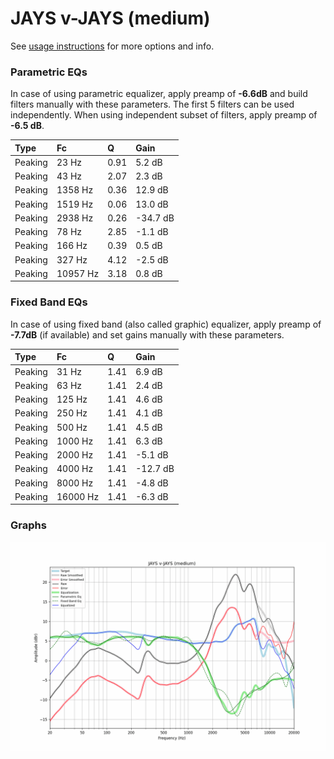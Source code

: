 # JAYS v-JAYS (medium)
See [usage instructions](https://github.com/jaakkopasanen/AutoEq#usage) for more options and info.

### Parametric EQs
In case of using parametric equalizer, apply preamp of **-6.6dB** and build filters manually
with these parameters. The first 5 filters can be used independently.
When using independent subset of filters, apply preamp of **-6.5 dB**.

| Type    | Fc       |    Q | Gain     |
|:--------|:---------|:-----|:---------|
| Peaking | 23 Hz    | 0.91 | 5.2 dB   |
| Peaking | 43 Hz    | 2.07 | 2.3 dB   |
| Peaking | 1358 Hz  | 0.36 | 12.9 dB  |
| Peaking | 1519 Hz  | 0.06 | 13.0 dB  |
| Peaking | 2938 Hz  | 0.26 | -34.7 dB |
| Peaking | 78 Hz    | 2.85 | -1.1 dB  |
| Peaking | 166 Hz   | 0.39 | 0.5 dB   |
| Peaking | 327 Hz   | 4.12 | -2.5 dB  |
| Peaking | 10957 Hz | 3.18 | 0.8 dB   |

### Fixed Band EQs
In case of using fixed band (also called graphic) equalizer, apply preamp of **-7.7dB**
(if available) and set gains manually with these parameters.

| Type    | Fc       |    Q | Gain     |
|:--------|:---------|:-----|:---------|
| Peaking | 31 Hz    | 1.41 | 6.9 dB   |
| Peaking | 63 Hz    | 1.41 | 2.4 dB   |
| Peaking | 125 Hz   | 1.41 | 4.6 dB   |
| Peaking | 250 Hz   | 1.41 | 4.1 dB   |
| Peaking | 500 Hz   | 1.41 | 4.5 dB   |
| Peaking | 1000 Hz  | 1.41 | 6.3 dB   |
| Peaking | 2000 Hz  | 1.41 | -5.1 dB  |
| Peaking | 4000 Hz  | 1.41 | -12.7 dB |
| Peaking | 8000 Hz  | 1.41 | -4.8 dB  |
| Peaking | 16000 Hz | 1.41 | -6.3 dB  |

### Graphs
![](./JAYS%20v-JAYS%20(medium).png)